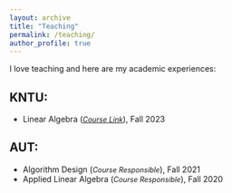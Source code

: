 ```yaml
---
layout: archive
title: "Teaching"
permalink: /teaching/
author_profile: true
---
```



I love teaching and here are my academic experiences:

## KNTU:
- Linear Algebra (<i style='font-size: 0.9em;'><a href="https://wp.kntu.ac.ir/nasihatkon/teaching/la/f2023/">Course Link</a></i>), Fall 2023

## AUT:
- Algorithm Design (<i style='font-size: 0.9em;'>Course Responsible</i>), Fall 2021
- Applied Linear Algebra (<i style='font-size: 0.9em;'>Course Responsible</i>), Fall 2020

